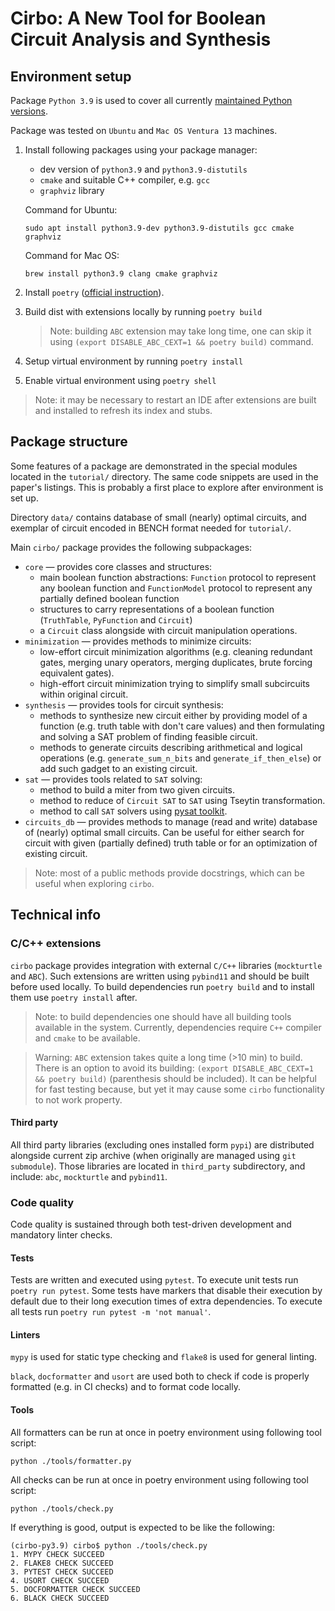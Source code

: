 # Cirbo: A New Tool for Boolean Circuit Analysis and Synthesis

## Environment setup

Package `Python 3.9` is used to cover all currently [maintained Python versions](https://devguide.python.org/versions/).

Package was tested on `Ubuntu` and `Mac OS Ventura 13` machines.

1. Install following packages using your package manager:
   - dev version of `python3.9` and `python3.9-distutils`
   - `cmake` and suitable C++ compiler, e.g. `gcc`
   - `graphviz` library

   Command for Ubuntu:
   ```shell
   sudo apt install python3.9-dev python3.9-distutils gcc cmake graphviz
   ```

   Command for Mac OS:
   ```shell
   brew install python3.9 clang cmake graphviz
   ```

1. Install `poetry` ([official instruction](https://python-poetry.org/docs/)).
1. Build dist with extensions locally by running `poetry build`

   > Note: building `ABC` extension may take long time, one can skip it
   using `(export DISABLE_ABC_CEXT=1 && poetry build)` command.

1. Setup virtual environment by running `poetry install`
1. Enable virtual environment using `poetry shell`

> Note: it may be necessary to restart an IDE after extensions
are built and installed to refresh its index and stubs.

## Package structure

Some features of a package are demonstrated in the special modules located in
the `tutorial/` directory. The same code snippets are used in the paper's listings.
This is probably a first place to explore after environment is set up.

Directory `data/` contains database of small (nearly) optimal circuits, and
exemplar of circuit encoded in BENCH format needed for `tutorial/`.

Main `cirbo/` package provides the following subpackages:

- `core` &mdash; provides core classes and structures:
  - main boolean function abstractions: `Function` protocol to represent any
  boolean function and `FunctionModel` protocol to represent any partially
  defined boolean function
  - structures to carry representations of a boolean function (`TruthTable`,
  `PyFunction` and `Circuit`)
  - a `Circuit` class alongside with circuit manipulation operations.
- `minimization` &mdash; provides methods to minimize circuits:
  - low-effort circuit minimization algorithms (e.g. cleaning redundant gates,
  merging unary operators, merging duplicates, brute forcing equivalent gates).
  - high-effort circuit minimization trying to simplify small subcircuits within
  original circuit.
- `synthesis` &mdash; provides tools for circuit synthesis:
  - methods to synthesize new circuit either by providing model of a function
  (e.g. truth table with don't care values) and then formulating and solving
  a SAT problem of finding feasible circuit.
  - methods to generate circuits describing arithmetical and logical operations
  (e.g. `generate_sum_n_bits` and `generate_if_then_else`) or add such gadget to
  an existing circuit.
- `sat` &mdash; provides tools related to `SAT` solving:
  - method to build a miter from two given circuits.
  - method to reduce of `Circuit SAT` to `SAT` using Tseytin transformation.
  - method to call `SAT` solvers using [pysat toolkit](https://github.com/pysathq/pysat).
- `circuits_db` &mdash; provides methods to manage (read and write) database of
(nearly) optimal small circuits. Can be useful for either search for circuit with
given (partially defined) truth table or for an optimization of existing circuit.

> Note: most of a public methods provide docstrings, which can be useful when
> exploring `cirbo`.

## Technical info

### C/C++ extensions

`cirbo` package provides integration with external `C/C++` libraries (`mockturtle`
and `ABC`). Such extensions are written using `pybind11` and should be built before
used locally. To build dependencies run `poetry build` and to install them  use
`poetry install` after.

> Note: to build dependencies one should have all building tools available
> in the system. Currently, dependencies require `C++` compiler and `cmake`
> to be available.

> Warning: `ABC` extension takes quite a long time (>10 min) to build. There is
> an option to avoid its building: `(export DISABLE_ABC_CEXT=1 && poetry build)`
> (parenthesis should be included). It can be helpful for fast testing because,
> but yet it may cause some `cirbo` functionality to not work property.

#### Third party

All third party libraries (excluding ones installed form `pypi`) are distributed
alongside current zip archive (when originally are managed using `git submodule`).
Those libraries are located in `third_party` subdirectory, and include: `abc`,
`mockturtle` and `pybind11`.

### Code quality

Code quality is sustained through both test-driven development and mandatory
linter checks.

#### Tests

Tests are written and executed using `pytest`. To execute unit tests run
`poetry run pytest`. Some tests have markers that disable their execution
by default due to their long execution times of extra dependencies. To
execute all tests run `poetry run pytest -m 'not manual'`.

#### Linters

`mypy` is used for static type checking and `flake8` is used for general linting.

`black`, `docformatter` and `usort` are used both to check if code is properly
formatted (e.g. in CI checks) and to format code locally.

#### Tools

All formatters can be run at once in poetry environment using following tool script:

`python ./tools/formatter.py`

All checks can be run at once in poetry environment using following tool script:

`python ./tools/check.py`

If everything is good, output is expected to be like the following:

```
(cirbo-py3.9) cirbo$ python ./tools/check.py
1. MYPY CHECK SUCCEED
2. FLAKE8 CHECK SUCCEED
3. PYTEST CHECK SUCCEED
4. USORT CHECK SUCCEED
5. DOCFORMATTER CHECK SUCCEED
6. BLACK CHECK SUCCEED
```

